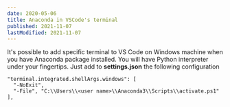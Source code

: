 ```yaml
---
date: 2020-05-06
title: Anaconda in VSCode's terminal
published: 2021-11-07
lastModified: 2021-11-07
---
```


It's possible to add specific terminal to VS Code on Windows machine when you have Anaconda package installed.
You will have Python interpreter under your fingertips.
Just add to **settings.json** the following configuration

```
"terminal.integrated.shellArgs.windows": [
  "-NoExit",
  "-File", "C:\\Users\\<user name>\\Anaconda3\\Scripts\\activate.ps1"
],
```
